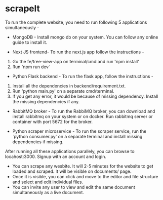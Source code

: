 # scrapeIt
To run the complete website, you need to run following 5 applications simultaneously -

* MongoDB - Install mongo db on your system. You can follow any online guide to install it.

* Next JS frontend- To run the next.js app follow the instructions - 
1. Go the fe/tree-view-app on terminal/cmd and run 'npm install'
2. Run 'npm run dev'

* Python Flask backend - To run the flask app, follow the instructions - 
1. Install all the dependencies in backend/requirement.txt. 
2. Run 'python main.py' on a separate cmd/terminal.
3. If you get any error, it would be because of missing dependency. Install the missing dependencies if any.

* RabbitMQ broker - To run the RabbiMQ broker, you can download and install rabbitmq on your system or on docker.
Run rabbitmq server or container with port 5672 for the broker.

* Python scraper microservice - To run the scraper service, run the 'python consumer.py' on a separate terminal
and install missing dependencies if missing.

After running all these applications parallely, you can browse to locahost:3000. Signup with an account and login.
- You can scrape any wesbite. It will 2-5 minutes for the website to get loaded and scraped. It will be visible on documents/ page.
- Once it is visible, you can click and move to the editor and file structure and select and edit individual files.
- You can invite any user to view and edit the same document simultaneously as a live document.